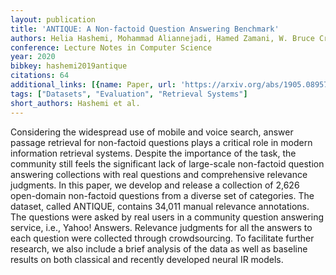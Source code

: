 ```yaml
---
layout: publication
title: 'ANTIQUE: A Non-factoid Question Answering Benchmark'
authors: Helia Hashemi, Mohammad Aliannejadi, Hamed Zamani, W. Bruce Croft
conference: Lecture Notes in Computer Science
year: 2020
bibkey: hashemi2019antique
citations: 64
additional_links: [{name: Paper, url: 'https://arxiv.org/abs/1905.08957'}]
tags: ["Datasets", "Evaluation", "Retrieval Systems"]
short_authors: Hashemi et al.
---
```

Considering the widespread use of mobile and voice search, answer passage
retrieval for non-factoid questions plays a critical role in modern information
retrieval systems. Despite the importance of the task, the community still
feels the significant lack of large-scale non-factoid question answering
collections with real questions and comprehensive relevance judgments. In this
paper, we develop and release a collection of 2,626 open-domain non-factoid
questions from a diverse set of categories. The dataset, called ANTIQUE,
contains 34,011 manual relevance annotations. The questions were asked by real
users in a community question answering service, i.e., Yahoo! Answers.
Relevance judgments for all the answers to each question were collected through
crowdsourcing. To facilitate further research, we also include a brief analysis
of the data as well as baseline results on both classical and recently
developed neural IR models.